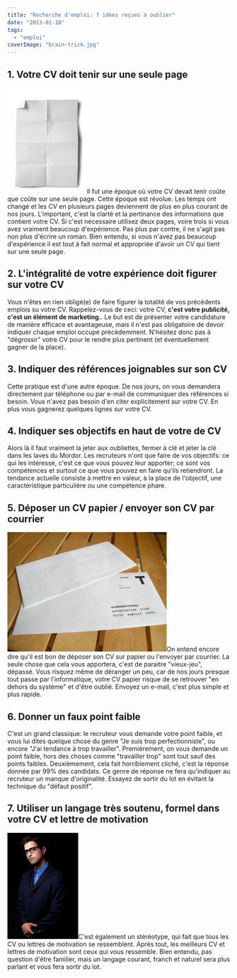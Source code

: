 ```yaml
---
title: "Recherche d'emploi: 7 idées reçues à oublier"
date: "2013-01-10"
tags:
  - "emploi"
coverImage: "brain-trick.jpg"
---
```


## 1\. Votre CV doit tenir sur une seule page

![Une feuille de papier](images/paper.jpg)Il fut une époque où votre CV devait tenir coûte que coûte sur une seule page. Cette époque est révolue. Les temps ont changé et les CV en plusieurs pages deviennent de plus en plus courant de nos jours. L'important, c'est la clarté et la pertinance des informations que contient votre CV. Si c'est nécessaire utilisez deux pages, voire trois si vous avez vraiment beaucoup d'expérience. Pas plus par contre, il ne s'agit pas non plus d'écrire un roman. Bien entendu, si vous n'avez pas beaucoup d'expérience il est tout à fait normal et appropriée d'avoir un CV qui tient sur une seule page.

## 2\. L'intégralité de votre expérience doit figurer sur votre CV

Vous n'êtes en rien obligé(e) de faire figurer la totalité de vos précédents emplois su votre CV. Rappelez-vous de ceci: votre CV, **c'est votre publicité, c'est un élément de marketing.**. Le but est de présenter votre candidature de manière efficace et avantageuse, mais il n'est pas obligatoire de devoir indiquer chaque emploi occupé précédemment. N'hésitez donc pas à "dégrossir" votre CV pour le rendre plus pertinent (et éventuellement gagner de la place).

## 3\. Indiquer des références joignables sur son CV

Cette pratique est d'une autre époque. De nos jours, on vous demandera directement par téléphone ou par e-mail de communiquer des références si besoin. Vous n'avez pas besoin d'en citer explicitement sur votre CV. En plus vous gagnerez quelques lignes sur votre CV.

## 4\. Indiquer ses objectifs en haut de votre de CV

Alors là il faut vraiment la jeter aux oubliettes, fermer à clé et jeter la clé dans les laves du Mordor. Les recruteurs n'ont que faire de vos objectifs: ce qui les intéresse, c'est ce que vous pouvez leur apporter; ce sont vos compétences et surtout ce que vous pouvez en faire qu'ils retiendront. La tendance actuelle consiste à mettre en valeur, à la place de l'objectif, une caractéristique particulière ou une compétence phare.

## 5\. Déposer un CV papier / envoyer son CV par courrier

![Une feuille de papier et une enveloppe](images/enveloppe.jpg)On entend encore dire qu'il est bon de déposer son CV sur papier ou l'envoyer par courrier. La seule chose que cela vous apportera, c'est de paraitre "vieux-jeu", dépassé. Vous risquez même de déranger un peu, car de nos jours presque tout passe par l'informatique, votre CV papier risque de se retrouver "en dehors du système" et d'être oublié. Envoyez un e-mail, c'est plus simple et plus rapide.

## 6\. Donner un faux point faible

C'est un grand classique: le recruteur vous demande votre point faible, et vous lui dites quelque chose du genre "Je suis trop perfectionniste", ou encore "J'ai tendance à trop travailler". Premièrement, on vous demande un point faible, hors des choses comme "travailler trop" sont tout sauf des points faibles. Deuxièmement, cela fait horriblement cliché, c'est la réponse donnée par 99% des candidats. Ce genre de réponse ne fera qu'indiquer au recruteur un manque d'originalité. Essayez de sortir du lot en évitant la technique du "défaut positif".

## 7\. Utiliser un langage très soutenu, formel dans votre CV et lettre de motivation

![Un businessman sérieux, trop sérieux](images/serious.jpg)C'est également un stéréotype, qui fait que tous les CV ou lettres de motivation se ressemblent. Après tout, les meilleurs CV et lettres de motivation sont ceux qui vous ressemble. Bien entendu, pas question d'être familier, mais un langage courant, franch et naturel sera plus parlant et vous fera sortir du lot.
